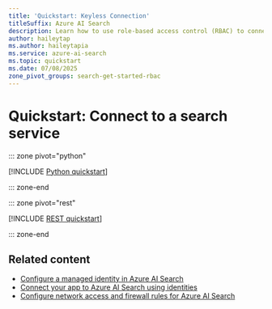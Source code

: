 ```yaml
---
title: 'Quickstart: Keyless Connection'
titleSuffix: Azure AI Search
description: Learn how to use role-based access control (RBAC) to connect to an Azure AI Search service.
author: haileytap
ms.author: haileytapia
ms.service: azure-ai-search
ms.topic: quickstart
ms.date: 07/08/2025
zone_pivot_groups: search-get-started-rbac
---
```


# Quickstart: Connect to a search service

::: zone pivot="python"

[!INCLUDE [Python quickstart](includes/quickstarts/search-get-started-rbac-python.md)]

::: zone-end

::: zone pivot="rest"

[!INCLUDE [REST quickstart](includes/quickstarts/search-get-started-rbac-rest.md)]

::: zone-end

## Related content

+ [Configure a managed identity in Azure AI Search](search-how-to-managed-identities.md)
+ [Connect your app to Azure AI Search using identities](keyless-connections.md)
+ [Configure network access and firewall rules for Azure AI Search](service-configure-firewall.md)